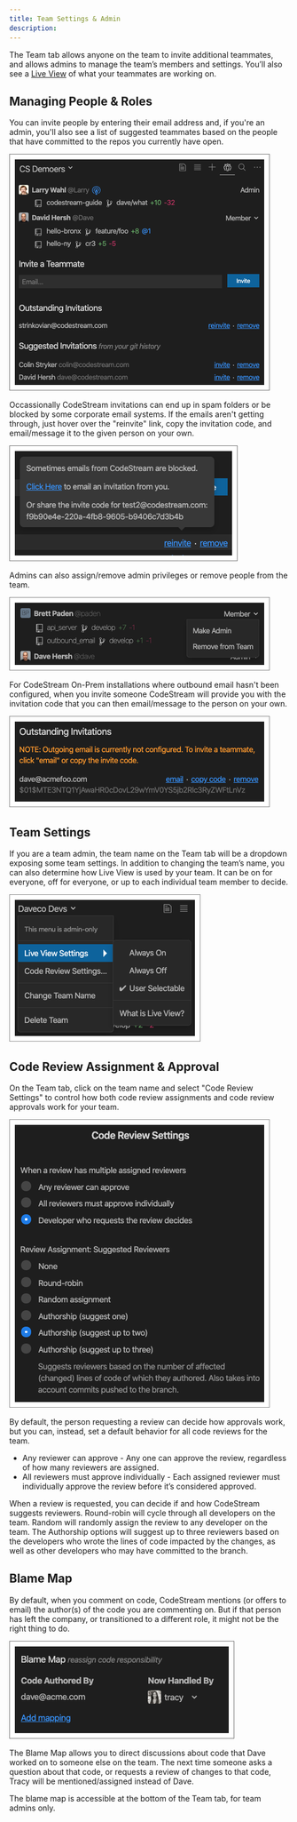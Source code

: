 ```yaml
---
title: Team Settings & Admin
description: 
---
```


The Team tab allows anyone on the team to invite additional teammates, and
allows admins to manage the team’s members and settings. You’ll also see a [Live
View](team-live-view) of what your teammates are working on.

## Managing People & Roles

You can invite people by entering their email address and, if you're an admin,
you'll also see a list of suggested teammates based on the people that have
committed to the repos you currently have open.

![Invite People](../assets/images/Invite.png)

Occassionally CodeStream invitations can end up in spam folders or be blocked by
some corporate email systems. If the emails aren't getting through, just hover
over the "reinvite" link, copy the invitation code, and email/message it to the
given person on your own.

![Reinvite](../assets/images/Reinvite.png)

Admins can also assign/remove admin privileges or remove people from the team.

![Admin Rights](../assets/images/AdminRights.png)

For CodeStream On-Prem installations where outbound email hasn't been
configured, when you invite someone CodeStream will provide you with the
invitation code that you can then email/message to the person on your own.

![Invite Manually](../assets/images/InviteOnPrem.png)

## Team Settings

If you are a team admin, the team name on the Team tab will be a dropdown
exposing some team settings. In addition to changing the team’s name, you can
also determine how Live View is used by your team. It can be on for everyone,
off for everyone, or up to each individual team member to decide.

![Team Settings](../assets/images/TeamSettings1.png)

## Code Review Assignment & Approval

On the Team tab, click on the team name and select "Code Review Settings" to
control how both code review assignments and code review approvals work for your
team. 

![Code Review Settings](../assets/images/CodeReviewSettings.png)

By default, the person requesting a review can decide how approvals work, but
you can, instead, set a default behavior for all code reviews for the team. 

* Any reviewer can approve - Any one can approve the review, regardless of how
  many reviewers are assigned.
* All reviewers must approve individually - Each assigned reviewer must
  individually approve the review before it’s considered approved.

When a review is requested, you can decide if and how CodeStream suggests
reviewers. Round-robin will cycle through all developers on the team. Random
will randomly assign the review to any developer on the team. The Authorship
options will suggest up to three reviewers based on the developers who wrote the
lines of code impacted by the changes, as well as other developers who may have
committed to the branch.

## Blame Map

By default, when you comment on code, CodeStream mentions (or offers to email)
the author(s) of the code you are commenting on. But if that person has left the
company, or transitioned to a different role, it might not be the right thing to
do.

![Blame Map](../assets/images/BlameMap.png)

The Blame Map allows you to direct discussions about code that Dave worked on to
someone else on the team. The next time someone asks a question about that code,
or requests a review of changes to that code, Tracy will be mentioned/assigned
instead of Dave.

The blame map is accessible at the bottom of the Team tab, for team admins only.
